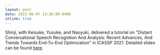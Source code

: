 ```yaml
---
layout: post
date: 2021-06-07 13:30:00-0400
inline: true
---
```



Shinji, with Keisuke, Yusuke, and Naoyuki, delivered a tutorial on "Distant Conversational Speech Recognition And Analysis: Recent Advances, And Trends Towards End-To-End Optimization" in ICASSP 2021. Detailed slides can be found <a href="https://github.com/ICASSP2021-tutorial9/Distant_conversational_ASR_and_analysis">here</a>.
